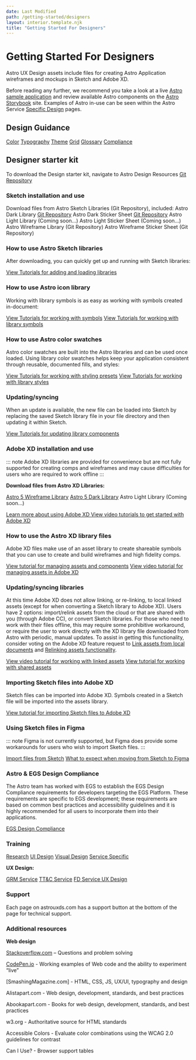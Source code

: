 ```yaml
---
date: Last Modified
path: /getting-started/designers
layout: interior.template.njk
title: "Getting Started For Designers"
---
```


# Getting Started For Designers

Astro UX Design assets include files for creating Astro Application wireframes and mockups in Sketch and Adobe XD.

Before reading any further, we recommend you take a look at a live [Astro sample application](https://sample-app.astrouxds.com/) and review available Astro components on the [Astro Storybook](https://astro-components.netlify.app/?path=/story/astro-uxds-welcome--start-here) site. Examples of Astro in-use can be seen within the Astro Service [Specific Design](/service-specific-ux-design/) pages.

## Design Guidance
[Color](/design-guidelines/color/)
[Typography](/design-guidelines/typography/)
[Theme](/design-guidelines/theme/)
[Grid](/design-guidelines/grid/)
[Glossary](/design-guidelines/glossary/)
[Compliance](/design-guidelines/compliance/)

## Designer starter kit

To download the Design starter kit, navigate to Astro Design Resources [Git Repository](https://github.com/RocketCommunicationsInc/astro-design-resources)

### Sketch installation and use
Download files from Astro Sketch Libraries (Git Repository), included: 
Astro Dark Library [Git Repository]()
Astro Dark Sticker Sheet [Git Repository]()
Astro Light Library (Coming soon…)
Astro Light Sticker Sheet (Coming soon…)
Astro Wireframe Library (Git Repository)
Astro Wireframe Sticker Sheet (Git Repository)




### How to use Astro Sketch libraries

After downloading, you can quickly get up and running with Sketch libraries:

[View Tutorials for adding and loading libraries ](https://www.sketch.com/docs/libraries/)


### How to use Astro icon library

Working with library symbols is as easy as working with symbols created in-document:

[View Tutorials for working with symbols](https://www.sketch.com/docs/symbols/)
[View Tutorials for working with library symbols](https://www.sketch.com/docs/libraries/#library-symbols)

### How to use Astro color swatches

Astro color swatches are built into the Astro libraries and can be used once loaded. Using library color swatches helps keep your application consistent through reusable, documented fills, and styles:

[View Tutorials for working with styling presets](https://www.sketch.com/docs/styling/#presets)
[View Tutorials for working with library styles](https://www.sketch.com/docs/libraries/#library-styles)

### Updating/syncing
When an update is available, the new file can be loaded into Sketch by replacing the saved Sketch library file in your file directory and then updating it within Sketch.

[View Tutorials for updating library components](https://www.sketch.com/docs/libraries/#updating-library-components)

### Adobe XD installation and use
::: note
Adobe XD libraries are provided for convenience but are not fully supported for creating comps and wireframes and may cause difficulties for users who are required to work offline
:::

**Download files from Astro XD Libraries:**

[Astro 5 Wireframe Library](https://github.com/RocketCommunicationsInc/astro-design-resources/raw/master/Adobe%20XD/Astro%205%20Wireframe%20Library.xd)
[Astro 5 Dark Library](https://github.com/RocketCommunicationsInc/astro-design-resources/raw/master/Adobe%20XD/Astro%205%20Dark%20Library.xd)
Astro Light Library (Coming soon…)

[Learn more about using Adobe XD ](https://helpx.adobe.com/xd/tutorials.html)
[View video tutorials to get started with Adobe XD](https://www.youtube.com/playlist?list=PLHjwuoik-ep1zZ_xheCvRL8KluMJMjYsV)

### How to use the Astro XD library files

Adobe XD files make use of an asset library to create shareable symbols that you can use to create and build wireframes and high fidelity comps.

[View tutorial for managing assets and components](https://helpx.adobe.com/xd/help/work-with-assets-and-libraries-xd.html)
[View video tutorial for managing assets in Adobe XD](https://www.youtube.com/watch?v=wzEL4mhXiJM&feature=youtu.be)

### Updating/syncing libraries 

At this time Adobe XD does not allow linking, or re-linking, to local linked assets (except for when converting a Sketch library to Adobe XD). Users have 2 options: import/relink assets from the cloud or that are shared with you (through Adobe CC), or convert Sketch libraries. For those who need to work with their files offline, this may require some prohibitive workaround, or require the user to work directly with the XD library file downloaded from Astro with periodic, manual updates. To assist in getting this functionality, consider voting on the Adobe XD feature request to [Link assets from local documents](https://adobexd.uservoice.com/forums/353007-adobe-xd-feature-requests/suggestions/37698904-link-assets-from-local-documents) and [Relinking assets functionality](https://adobexd.uservoice.com/forums/353007-adobe-xd-feature-requests/suggestions/37718911-relinking-assets-functionality).

[View video tutorial for working with linked assets](https://www.youtube.com/watch?v=0y27B0ZChhY&feature=youtu.be)
[View tutorial for working with shared assets](https://helpx.adobe.com/xd/help/work-with-assets-and-libraries-xd.html#share-assets)

### Importing Sketch files into Adobe XD 

Sketch files can be imported into Adobe XD. Symbols created in a Sketch file will be imported into the assets library.

[View tutorial for importing Sketch files to Adobe XD](https://www.youtube.com/watch?v=T7BdBmqVUuM&feature=youtu.be)

### Using Sketch files in Figma
::: note
Figma is not currently supported, but Figma does provide some workarounds for users who wish to import Sketch files.
:::

[Import files from Sketch](https://help.figma.com/hc/en-us/articles/360040514273-Import-files-from-Sketch)
[What to expect when moving from Sketch to Figma](https://www.figma.com/best-practices/what-to-expect-when-moving-from-sketch-to-figma/)


### Astro & EGS Design Compliance

The Astro team has worked with EGS to establish the EGS Design Compliance requirements for developers targeting the EGS Platform. These requirements are specific to EGS development; these requirements are based on common best practices and accessibility guidelines and it is highly recommended for all users to incorporate them into their applications.

[EGS Design Compliance](/design-guidelines/compliance/)

### Training
[Research](/design-process/research/)
[UI Design](/design-process/ui-design/)
[Visual Design](/design-process/visual-design/)
[Service Specific](/service-specific-ux-design/)

**UX Design:**

[GRM Service](/grm-service-ux-design/about-the-grm-designs/)
[TT&C Service](/ttc-service-ux-design/about-the-ttc-designs/)
[FD Service UX Design](/fd-service-ux-design/about-the-fd-designs/)


### Support

Each page on astrouxds.com has a support button at the bottom of the page for technical support.


### Additional resources
**Web design**

[Stackoverflow.com](https://stackoverflow.com/) – Questions and problem solving

[CodePen.io](https://codepen.io/) - Working examples of Web code and the ability to experiment “live”

[SmashingMagazine.com] - HTML, CSS, JS, UX/UI, typography and design

Alistapart.com - Web design, development, standards, and best practices

Abookapart.com - Books for web design, development, standards, and best practices

w3.org - Authoritative source for HTML standards

Accessible Colors - Evaluate color combinations using the WCAG 2.0 guidelines for contrast

Can I Use? - Browser support tables